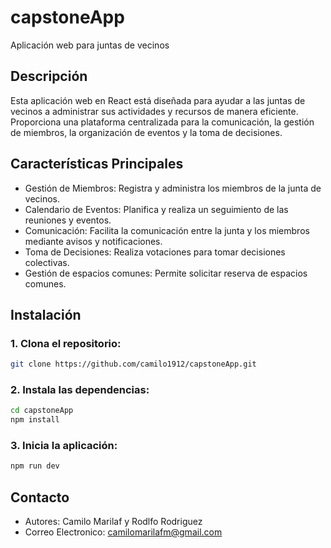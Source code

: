 # capstoneApp
Aplicación web para juntas de vecinos

## Descripción

Esta aplicación web en React está diseñada para ayudar a las juntas de vecinos a administrar sus actividades y recursos de manera eficiente. Proporciona una plataforma centralizada para la comunicación, la gestión de miembros, la organización de eventos y la toma de decisiones.

## Características Principales

- Gestión de Miembros: Registra y administra los miembros de la junta de vecinos.
- Calendario de Eventos: Planifica y realiza un seguimiento de las reuniones y eventos.
- Comunicación: Facilita la comunicación entre la junta y los miembros mediante avisos y notificaciones.
- Toma de Decisiones: Realiza votaciones para tomar decisiones colectivas.
- Gestión de espacios comunes: Permite solicitar reserva de espacios comunes.

## Instalación

### 1. Clona el repositorio:

```bash
git clone https://github.com/camilo1912/capstoneApp.git
```

### 2. Instala las dependencias:

```bash
cd capstoneApp
npm install
```

### 3. Inicia la aplicación:

```bash
npm run dev
```

## Contacto

* Autores: Camilo Marilaf y Rodlfo Rodriguez
* Correo Electronico: camilomarilafm@gmail.com
